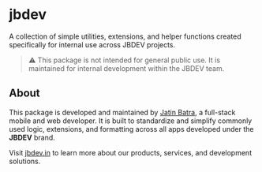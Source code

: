 # jbdev

A collection of simple utilities, extensions, and helper functions created specifically for internal use across JBDEV projects.

> ⚠️ This package is not intended for general public use. It is maintained for internal development within the JBDEV team.

## About

This package is developed and maintained by [Jatin Batra](https://jbdev.in), a full-stack mobile and web developer. It is built to standardize and simplify commonly used logic, extensions, and formatting across all apps developed under the **JBDEV** brand.

Visit [jbdev.in](https://jbdev.in) to learn more about our products, services, and development solutions.

